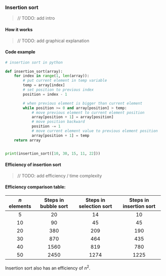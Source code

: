 ### Insertion sort

> // TODO: add intro

#### How it works

> // TODO: add graphical explanation

#### Code example

```python
# insertion sort in python

def insertion_sort(array):
    for index in range(1, len(array)):
        # put current element in temp variable
        temp = array[index]
        # set position to previous index
        position = index - 1

        # when previous element is bigger than current element
        while position >= 0 and array[position] > temp:
            # move previous element to current element position
            array[position + 1] = array[position]
            # move position backward
            position -= 1
            # move current element value to previous element position
            array[position + 1] = temp
    return array


print(insertion_sort([10, 30, 15, 11, 22]))
```

#### Efficiency of insertion sort

> // TODO: add efficiency / time complexity

#### Efficiency comparison table:

| $n$ elements | Steps in bubble sort | Steps in selection sort | Steps in insertion sort |
| :----------: | :------------------: | :---------------------: | :---------------------: |
|      5       |          20          |           14            |           10            |
|      10      |          90          |           45            |           45            |
|      20      |         380          |           209           |           190           |
|      30      |         870          |           464           |           435           |
|      40      |         1560         |           819           |           780           |
|      50      |         2450         |          1274           |          1225           |

Insertion sort also has an efficiency of $n^2$.

